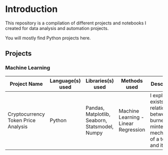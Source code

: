 # Introduction

This repository is a compilation of different projects and notebooks I created for data analysis and automation projects.

You will mostly find Python projects here.

## Projects

### Machine Learning

|Project Name|  Language(s) used |  Libraries(s) used | Methods used |Description |
|---------|----------------------|--------------------|--------------|------------|
|Cryptocurrency Token Price Analysis|    Python    | Pandas, Matplotlib, Seaborn, Statsmodel, Numpy | Machine Learning - Linear Regression |I explore if it exists a relationship between the burned and minted mechanisms of a token and its price|



<!--
**LuisMCap/LuisMCap** is a ✨ _special_ ✨ repository because its `README.md` (this file) appears on your GitHub profile.

Here are some ideas to get you started:

- 🔭 I’m currently working on ...
- 🌱 I’m currently learning ...
- 👯 I’m looking to collaborate on ...
- 🤔 I’m looking for help with ...
- 💬 Ask me about ...
- 📫 How to reach me: ...
- 😄 Pronouns: ...
- ⚡ Fun fact: ...
-->

